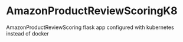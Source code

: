 # AmazonProductReviewScoringK8
AmazonProductReviewScoring flask app configured with kubernetes instead of docker
